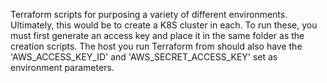 Terraform scripts for purposing a variety of different environments. Ultimately, this would be to create a K8S cluster in each.
To run these, you must first generate an access key and place it in the same folder as the creation scripts. The host you run 
Terraform from should also have the 'AWS_ACCESS_KEY_ID' and 'AWS_SECRET_ACCESS_KEY' set as environment parameters.
